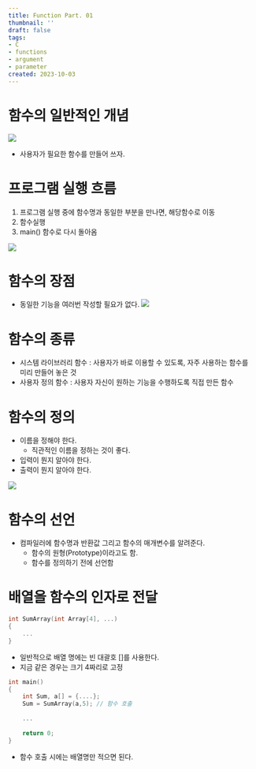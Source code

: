 ```yaml
---
title: Function Part. 01
thumbnail: ''
draft: false
tags:
- C
- functions
- argument
- parameter
created: 2023-10-03
---
```


# 함수의 일반적인 개념

![](Pasted%20image%2020231003200240.png)

* 사용자가 필요한 함수를 만들어 쓰자.

# 프로그램 실행 흐름

1. 프로그램 실행 중에 함수명과 동일한 부분을 만나면, 해당함수로 이동
1. 함수실행
1. main() 함수로 다시 돌아옴

![](Pasted%20image%2020231003200300.png)

# 함수의 장점

* 동일한 기능을 여러번 작성할 필요가 없다.
  ![](Pasted%20image%2020231003200323.png)

# 함수의 종류

* 시스템 라이브러리 함수 : 사용자가 바로 이용할 수 있도록, 자주 사용하는 함수를 미리 만들어 놓은 것
* 사용자 정의 함수 : 사용자 자신이 원하는 기능을 수행하도록 직접 만든 함수

# 함수의 정의

* 이름을 정해야 한다.
  * 직관적인 이름을 정하는 것이 좋다.
* 입력이 뭔지 알아야 한다.
* 출력이 뭔지 알아야 한다.

![](Pasted%20image%2020231003200406.png)

# 함수의 선언

* 컴파일러에 함수명과 반환값 그리고 함수의 매개변수를 알려준다.
  * 함수의 원형(Prototype)이라고도 함.
  * 함수를 정의하기 전에 선언함

# 배열을 함수의 인자로 전달

````c
int SumArray(int Array[4], ...)
{
    ...
}
````

* 일반적으로 배열 명에는 빈 대괄호 \[\]를 사용한다.
* 지금 같은 경우는 크기 4짜리로 고정

````c
int main()
{
    int Sum, a[] = {....};
    Sum = SumArray(a,5); // 함수 호출
    
    ...
        
    return 0;
}
````

* 함수 호출 시에는 배열명만 적으면 된다.
